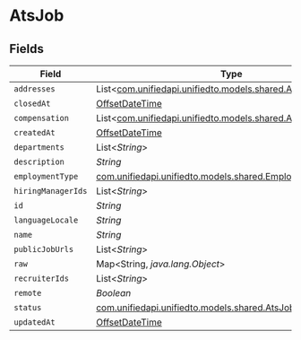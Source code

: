 # AtsJob


## Fields

| Field                                                                                                  | Type                                                                                                   | Required                                                                                               | Description                                                                                            |
| ------------------------------------------------------------------------------------------------------ | ------------------------------------------------------------------------------------------------------ | ------------------------------------------------------------------------------------------------------ | ------------------------------------------------------------------------------------------------------ |
| `addresses`                                                                                            | List<[com.unifiedapi.unifiedto.models.shared.AtsAddress](../../models/shared/AtsAddress.md)>           | :heavy_minus_sign:                                                                                     | N/A                                                                                                    |
| `closedAt`                                                                                             | [OffsetDateTime](https://docs.oracle.com/javase/8/docs/api/java/time/OffsetDateTime.html)              | :heavy_minus_sign:                                                                                     | N/A                                                                                                    |
| `compensation`                                                                                         | List<[com.unifiedapi.unifiedto.models.shared.AtsCompensation](../../models/shared/AtsCompensation.md)> | :heavy_minus_sign:                                                                                     | N/A                                                                                                    |
| `createdAt`                                                                                            | [OffsetDateTime](https://docs.oracle.com/javase/8/docs/api/java/time/OffsetDateTime.html)              | :heavy_minus_sign:                                                                                     | N/A                                                                                                    |
| `departments`                                                                                          | List<*String*>                                                                                         | :heavy_minus_sign:                                                                                     | N/A                                                                                                    |
| `description`                                                                                          | *String*                                                                                               | :heavy_minus_sign:                                                                                     | N/A                                                                                                    |
| `employmentType`                                                                                       | [com.unifiedapi.unifiedto.models.shared.EmploymentType](../../models/shared/EmploymentType.md)         | :heavy_minus_sign:                                                                                     | N/A                                                                                                    |
| `hiringManagerIds`                                                                                     | List<*String*>                                                                                         | :heavy_minus_sign:                                                                                     | N/A                                                                                                    |
| `id`                                                                                                   | *String*                                                                                               | :heavy_minus_sign:                                                                                     | N/A                                                                                                    |
| `languageLocale`                                                                                       | *String*                                                                                               | :heavy_minus_sign:                                                                                     | N/A                                                                                                    |
| `name`                                                                                                 | *String*                                                                                               | :heavy_minus_sign:                                                                                     | N/A                                                                                                    |
| `publicJobUrls`                                                                                        | List<*String*>                                                                                         | :heavy_minus_sign:                                                                                     | N/A                                                                                                    |
| `raw`                                                                                                  | Map<String, *java.lang.Object*>                                                                        | :heavy_minus_sign:                                                                                     | N/A                                                                                                    |
| `recruiterIds`                                                                                         | List<*String*>                                                                                         | :heavy_minus_sign:                                                                                     | N/A                                                                                                    |
| `remote`                                                                                               | *Boolean*                                                                                              | :heavy_minus_sign:                                                                                     | N/A                                                                                                    |
| `status`                                                                                               | [com.unifiedapi.unifiedto.models.shared.AtsJobStatus](../../models/shared/AtsJobStatus.md)             | :heavy_minus_sign:                                                                                     | N/A                                                                                                    |
| `updatedAt`                                                                                            | [OffsetDateTime](https://docs.oracle.com/javase/8/docs/api/java/time/OffsetDateTime.html)              | :heavy_minus_sign:                                                                                     | N/A                                                                                                    |